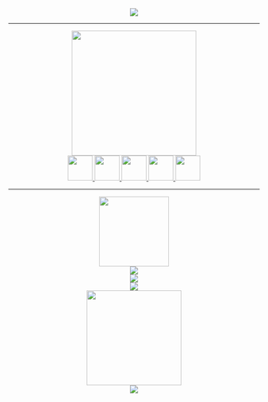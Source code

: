 <div id="header" align="center">
  <img src="https://media.giphy.com/media/jRzkyBObhUI0Qf3SqY/giphy.gif" />
</div>

---

<div id="header" align="center">
  <img src="https://i.ibb.co/JBWtm45/1.png" width="250"/>
</div>
<div id="badges" align="center">
   <a href="https://discordapp.com/users/425332814393638912/">
<img src="https://i.ibb.co/T1JSyjF/Discord.png" width="50"/>
  </a>
  <a href="https://steamcommunity.com/id/Sovthought/">
<img src="https://i.ibb.co/ZH6ybgF/Spotify.png" width="50"/>
  </a>
  <a href="https://t.me/Sovenokfromourworld">
<img src="https://i.ibb.co/Rh6J94D/Telegram.png" width="50"/>
  </a>
   <a href="https://ru.pinterest.com/temashaydrov/">
<img src="https://i.ibb.co/nkJ3Ybp/Pinterest.png" width="50"/>
  </a>
   <a href="https://soundcloud.com/sovenok-834480361">
<img src="https://i.ibb.co/25jbK5z/Soundcloud.png" width="50"/>
  </a>
  
  ---
  
 <div id="header" align="center">
  <img src="https://i.ibb.co/5nR7BM2/2.png" width="140"/>
</div>
<div id="header" align="center">
  <img src="http://github-readme-streak-stats.herokuapp.com?user=Soooooovenok&theme=github-dark-blue&hide_border=true&locale=ru&date_format=j%20M%5B%20Y%5D" >
</div>
  
  <div id="header" align="center">
  <img src="https://github-readme-stats.vercel.app/api?username=Soooooovenok&show_icons=true&theme=github_dark&locale=ru&hide_border=true&custom_title=" >
</div>
   <div id="header" align="center">
  <img src="https://github-readme-stats.vercel.app/api/top-langs/?username=Soooooovenok&layout=compact&theme=github_dark&locale=ru&hide_border=true&custom_title=  " >
</div>
   <div id="header" align="center">
  <img src="https://i.ibb.co/t8dQG1Q/3.png" width="190"/>
</div>
  <div id="header" align="center">
  <img src="https://github-profile-trophy.vercel.app/?username=Soooooovenok&theme=onestar&no-bg=true&no-frame=true" >
</div>
  
